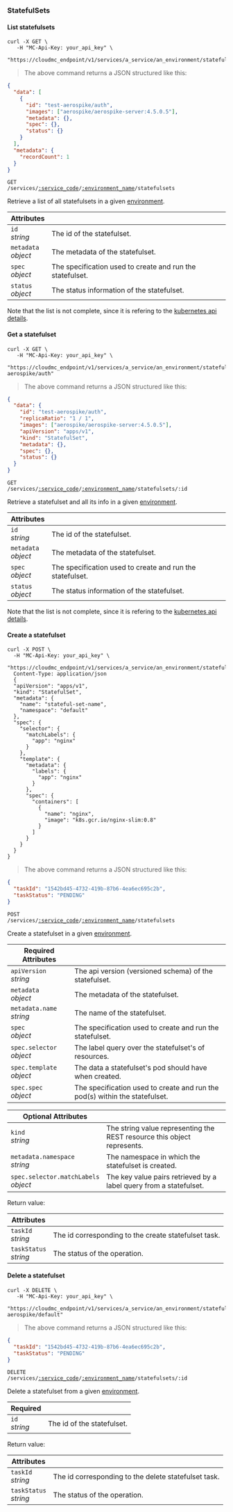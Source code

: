 ### StatefulSets

<!-------------------- LIST STATEFUL SETS -------------------->

#### List statefulsets

```shell
curl -X GET \
   -H "MC-Api-Key: your_api_key" \
   "https://cloudmc_endpoint/v1/services/a_service/an_environment/statefulsets"
```

> The above command returns a JSON structured like this:

```json
{
  "data": [
    {
      "id": "test-aerospike/auth",
      "images": ["aerospike/aerospike-server:4.5.0.5"],
      "metadata": {},
      "spec": {},
      "status": {}
    }
  ],
  "metadata": {
    "recordCount": 1
  }
}
```

<code>GET /services/<a href="#administration-service-connections">:service_code</a>/<a href="#administration-environments">:environment_name</a>/statefulsets</code>

Retrieve a list of all statefulsets in a given [environment](#administration-environments).

| Attributes               | &nbsp;                                                    |
| ------------------------ | --------------------------------------------------------- |
| `id` <br/>_string_       | The id of the statefulset.                                |
| `metadata` <br/>_object_ | The metadata of the statefulset.                          |
| `spec`<br/>_object_      | The specification used to create and run the statefulset. |
| `status`<br/>_object_    | The status information of the statefulset.                |

Note that the list is not complete, since it is refering to the [kubernetes api details](https://github.com/kubernetes/community/blob/master/contributors/devel/sig-architecture/api-conventions.md).

<!-------------------- GET A STATEFUL SET -------------------->

#### Get a statefulset

```shell
curl -X GET \
   -H "MC-Api-Key: your_api_key" \
   "https://cloudmc_endpoint/v1/services/a_service/an_environment/statefulsets/test-aerospike/auth"
```

> The above command returns a JSON structured like this:

```json
{
  "data": {
    "id": "test-aerospike/auth",
    "replicaRatio": "1 / 1",
    "images": ["aerospike/aerospike-server:4.5.0.5"],
    "apiVersion": "apps/v1",
    "kind": "StatefulSet",
    "metadata": {},
    "spec": {},
    "status": {}
  }
}
```

<code>GET /services/<a href="#administration-service-connections">:service_code</a>/<a href="#administration-environments">:environment_name</a>/statefulsets/:id</code>

Retrieve a statefulset and all its info in a given [environment](#administration-environments).

| Attributes               | &nbsp;                                                    |
| ------------------------ | --------------------------------------------------------- |
| `id` <br/>_string_       | The id of the statefulset.                                |
| `metadata` <br/>_object_ | The metadata of the statefulset.                          |
| `spec`<br/>_object_      | The specification used to create and run the statefulset. |
| `status`<br/>_object_    | The status information of the statefulset.                |

Note that the list is not complete, since it is refering to the [kubernetes api details](https://github.com/kubernetes/community/blob/master/contributors/devel/sig-architecture/api-conventions.md).

<!-------------------- CREATE A STATEFUL SET -------------------->

#### Create a statefulset

```shell
curl -X POST \
  -H "MC-Api-Key: your_api_key" \
   "https://cloudmc_endpoint/v1/services/a_service/an_environment/statefulsets"
  Content-Type: application/json
  {
  "apiVersion": "apps/v1",
  "kind": "StatefulSet",
  "metadata": {
    "name": "stateful-set-name",
    "namespace": "default"
  },
  "spec": {
    "selector": {
      "matchLabels": {
        "app": "nginx"
      }
    },
    "template": {
      "metadata": {
        "labels": {
          "app": "nginx"
        }
      },
      "spec": {
        "containers": [
          {
            "name": "nginx",
            "image": "k8s.gcr.io/nginx-slim:0.8"
          }
        ]
      }
    }
  }
}
```

> The above command returns a JSON structured like this:

```json
{
  "taskId": "1542bd45-4732-419b-87b6-4ea6ec695c2b",
  "taskStatus": "PENDING"
}
```

<code>POST /services/<a href="#administration-service-connections">:service_code</a>/<a href="#administration-environments">:environment_name</a>/statefulsets</code>

Create a statefulset in a given [environment](#administration-environments).

| Required Attributes           | &nbsp;                                                                      |
| ----------------------------- | --------------------------------------------------------------------------- |
| `apiVersion` <br/> _string_   | The api version (versioned schema) of the statefulset.                      |
| `metadata` <br/>_object_      | The metadata of the statefulset.                                            |
| `metadata.name` <br/>_string_ | The name of the statefulset.                                                |
| `spec`<br/>_object_           | The specification used to create and run the statefulset.                   |
| `spec.selector`<br/>_object_  | The label query over the statefulset's of resources.                        |
| `spec.template`<br/>_object_  | The data a statefulset's pod should have when created.                      |
| `spec.spec`<br/>_object_      | The specification used to create and run the pod(s) within the statefulset. |

| Optional Attributes                      | &nbsp;                                                                  |
| ---------------------------------------- | ----------------------------------------------------------------------- |
| `kind`<br/>_string_                      | The string value representing the REST resource this object represents. |
| `metadata.namespace` <br/>_string_       | The namespace in which the statefulset is created.                      |
| `spec.selector.matchLabels`<br/>_object_ | The key value pairs retrieved by a label query from a statefulset.      |

Return value:

| Attributes                 | &nbsp;                                               |
| -------------------------- | ---------------------------------------------------- |
| `taskId` <br/>_string_     | The id corresponding to the create statefulset task. |
| `taskStatus` <br/>_string_ | The status of the operation.                         |

<!-------------------- DELETE STATEFUL SET -------------------->

#### Delete a statefulset

```shell
curl -X DELETE \
   -H "MC-Api-Key: your_api_key" \
   "https://cloudmc_endpoint/v1/services/a_service/an_environment/statefulsets/my-aerospike/default"
```

> The above command returns a JSON structured like this:

```json
{
  "taskId": "1542bd45-4732-419b-87b6-4ea6ec695c2b",
  "taskStatus": "PENDING"
}
```

<code>DELETE /services/<a href="#administration-service-connections">:service_code</a>/<a href="#administration-environments">:environment_name</a>/statefulsets/:id</code>

Delete a statefulset from a given [environment](#administration-environments).

| Required           | &nbsp;                     |
| ------------------ | -------------------------- |
| `id` <br/>_string_ | The id of the statefulset. |

Return value:

| Attributes                 | &nbsp;                                               |
| -------------------------- | ---------------------------------------------------- |
| `taskId` <br/>_string_     | The id corresponding to the delete statefulset task. |
| `taskStatus` <br/>_string_ | The status of the operation.                         |
